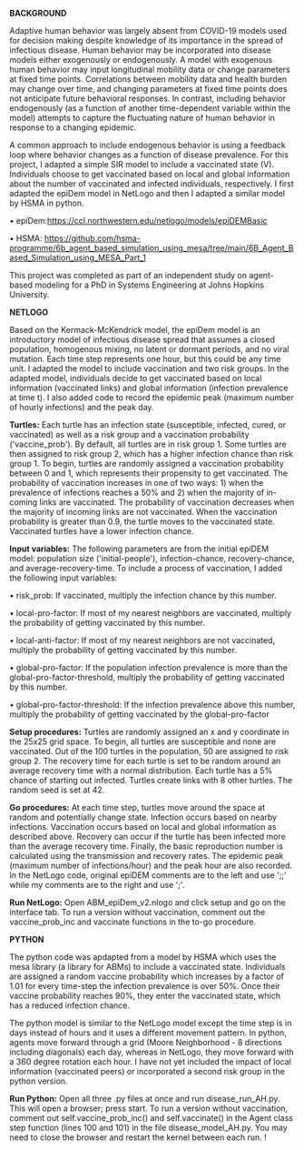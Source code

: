 **BACKGROUND**

Adaptive human behavior was largely absent from COVID-19 models used for decision making despite knowledge of its importance in the spread of infectious disease. Human behavior may be incorporated into disease models either exogenously or endogenously. A model with exogenous human behavior may input longitudinal mobility data or change parameters at fixed time points. Correlations between mobility data and health burden may change over time, and changing parameters at fixed time points does not anticipate future behavioral responses. In contrast, including behavior endogenously (as a function of another time-dependent variable within the model) attempts to capture the fluctuating nature of human behavior in response to a changing epidemic. 

A common approach to include endogenous behavior is using a feedback loop where behavior changes as a function of disease prevalence. For this project, I adapted a simple SIR model to include a vaccinated state (V). Individuals choose to get vaccinated based on local and global information about the number of vaccinated and infected individuals, respectively. I first adapted the epiDem model in NetLogo and then I adapted a similar model by HSMA in python.

•	epiDem:https://ccl.northwestern.edu/netlogo/models/epiDEMBasic

•	HSMA: https://github.com/hsma-programme/6b_agent_based_simulation_using_mesa/tree/main/6B_Agent_Based_Simulation_using_MESA_Part_1

This project was completed as part of an independent study on agent-based modeling for a PhD in Systems Engineering at Johns Hopkins University.

**NETLOGO**

Based on the Kermack-McKendrick model, the epiDem model is an introductory model of infectious disease spread that assumes a closed population, homogenous mixing, no latent or dormant periods, and no viral mutation. Each time step represents one hour, but this could be any time unit. I adapted the model to include vaccination and two risk groups. In the adapted model, individuals decide to get vaccinated based on local information (vaccinated links) and global information (infection prevalence at time t). I also added code to record the epidemic peak (maximum number of hourly infections) and the peak day.

**Turtles:**
Each turtle has an infection state (susceptible, infected, cured, or vaccinated) as well as a risk group and a vaccination probability ('vaccine_prob'). By default, all turtles are in risk group 1. Some turtles are then assigned to risk group 2, which has a higher infection chance than risk group 1. To begin, turtles are randomly assigned a vaccination probability between 0 and 1, which represents their propensity to get vaccinated. The probability of vaccination increases in one of two ways: 1) when the prevalence of infections reaches a 50% and 2) when the majority of in-coming links are vaccinated. The probability of vaccination decreases when the majority of incoming links are not vaccinated. When the vaccination probability is greater than 0.9, the turtle moves to the vaccinated state. Vaccinated turtles have a lower infection chance.

**Input variables:**
The following parameters are from the initial epiDEM model: population size ('initial-people'), infection-chance, recovery-chance, and average-recovery-time. To include a process of vaccination, I added the following input variables: 

•	risk_prob: If vaccinated, multiply the infection chance by this number.

•	local-pro-factor: If most of my nearest neighbors are vaccinated, multiply the probability of getting vaccinated by this number.

•	local-anti-factor: If most of my nearest neighbors are not vaccinated, multiply the probability of getting vaccinated by this number.

•	global-pro-factor: If the population infection prevalence is more than the global-pro-factor-threshold, multiply the probability of getting vaccinated by this number.

•	global-pro-factor-threshold: If the infection prevalence above this number, multiply the probability of getting vaccinated by the global-pro-factor

**Setup procedures:**
Turtles are randomly assigned an x and y coordinate in the 25x25 grid space. To begin, all turtles are susceptible and none are vaccinated. Out of the 100 turtles in the population, 50 are assigned to risk group 2. The recovery time for each turtle is set to be random around an average recovery time with a normal distribution. Each turtle has a 5% chance of starting out infected. Turtles create links with 8 other turtles. The random seed is set at 42.

**Go procedures:**
At each time step, turtles move around the space at random and potentially change state. Infection occurs based on nearby infections. Vaccination occurs based on local and global information as described above. Recovery can occur if the turtle has been infected more than the average recovery time. Finally, the basic reproduction number is calculated using the transmission and recovery rates. The epidemic peak (maximum number of infections/hour) and the peak hour are also recorded. In the NetLogo code, original epiDEM comments are to the left and use ';;' while my comments are to the right and use ';'.

**Run NetLogo:**
Open ABM_epiDem_v2.nlogo and click setup and go on the interface tab. To run a version without vaccination, comment out the vaccine_prob_inc and vaccinate functions in the to-go procedure.

**PYTHON**

The python code was apdapted from a model by HSMA which uses the mesa library (a library for ABMs) to include a vaccinated state. Individuals are assigned a random vaccine probability which increases by a factor of 1.01 for every time-step the infection prevalence is over 50%. Once their vaccine probability reaches 90%, they enter the vaccinated state, which has a reduced infection chance. 

The python model is similar to the NetLogo model except the time step is in days instead of hours and it uses a different movement pattern. In python, agents move forward through a grid (Moore Neighborhood - 8 directions including diagonals) each day, whereas in NetLogo, they move forward with a 360 degree rotation each hour. I have not yet included the impact of local information (vaccinated peers) or incorporated a second risk group in the python version. 

**Run Python:**
Open all three .py files at once and run disease_run_AH.py. This will open a browser; press start. To run a version without vaccination, comment out self.vaccine_prob_inc() and self.vaccinate() in the Agent class step function (lines 100 and 101) in the file disease_model_AH.py. You may need to close the browser and restart the kernel between each run. !

